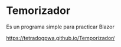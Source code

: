 # Temorizador
Es un programa simple para practicar Blazor


https://tetradogpwa.github.io/Temporizador/
